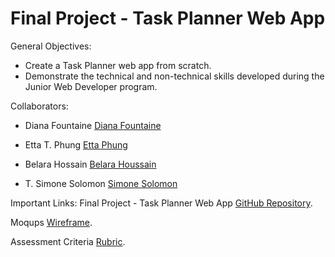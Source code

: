 # Final Project - Task Planner Web App 

General Objectives:

+ Create a Task Planner web app from scratch.
+ Demonstrate the technical and non-technical skills developed during the Junior Web Developer program.

Collaborators:

+ Diana Fountaine [Diana Fountaine](https://github.com/dianafountaine)

+ Etta T. Phung [Etta Phung](https://github.com/EttaPhung)

+ Belara Hossain [Belara Houssain](https://github.com/Belara317)

+ T. Simone Solomon [Simone Solomon](https://github.com/GenUSA-Learners/jwd-final-project)


Important Links:
Final Project - Task Planner Web App [GitHub Repository](https://github.com/GenUSA-Learners/jwd-final-project).

Moqups [Wireframe](https://app.moqups.com/QZt6Mwgr3eqnjAnnn2MkASAnZilW5Sgn/view/page/ad0fc2031).

Assessment Criteria [Rubric](https://docs.google.com/spreadsheets/d/1pKK9KCnpraEcL7FQjxeMVeDWfjbypYRcSrXCyAVPtHo/edit?usp=sharing).
